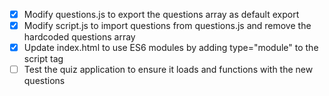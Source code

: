 - [x] Modify questions.js to export the questions array as default export
- [x] Modify script.js to import questions from questions.js and remove the hardcoded questions array
- [x] Update index.html to use ES6 modules by adding type="module" to the script tag
- [ ] Test the quiz application to ensure it loads and functions with the new questions
